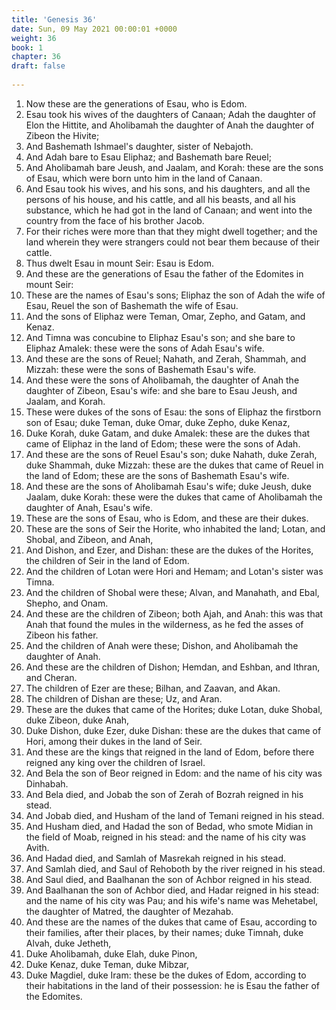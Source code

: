 ```yaml
---
title: 'Genesis 36'
date: Sun, 09 May 2021 00:00:01 +0000
weight: 36
book: 1
chapter: 36
draft: false
  
---
```


1. Now these are the generations of Esau, who is Edom.
2. Esau took his wives of the daughters of Canaan; Adah the daughter of Elon the Hittite, and Aholibamah the daughter of Anah the daughter of Zibeon the Hivite;
3. And Bashemath Ishmael's daughter, sister of Nebajoth.
4. And Adah bare to Esau Eliphaz; and Bashemath bare Reuel;
5. And Aholibamah bare Jeush, and Jaalam, and Korah: these are the sons of Esau, which were born unto him in the land of Canaan.
6. And Esau took his wives, and his sons, and his daughters, and all the persons of his house, and his cattle, and all his beasts, and all his substance, which he had got in the land of Canaan; and went into the country from the face of his brother Jacob.
7. For their riches were more than that they might dwell together; and the land wherein they were strangers could not bear them because of their cattle.
8. Thus dwelt Esau in mount Seir: Esau is Edom.
9. And these are the generations of Esau the father of the Edomites in mount Seir:
10. These are the names of Esau's sons; Eliphaz the son of Adah the wife of Esau, Reuel the son of Bashemath the wife of Esau.
11. And the sons of Eliphaz were Teman, Omar, Zepho, and Gatam, and Kenaz.
12. And Timna was concubine to Eliphaz Esau's son; and she bare to Eliphaz Amalek: these were the sons of Adah Esau's wife.
13. And these are the sons of Reuel; Nahath, and Zerah, Shammah, and Mizzah: these were the sons of Bashemath Esau's wife.
14. And these were the sons of Aholibamah, the daughter of Anah the daughter of Zibeon, Esau's wife: and she bare to Esau Jeush, and Jaalam, and Korah.
15. These were dukes of the sons of Esau: the sons of Eliphaz the firstborn son of Esau; duke Teman, duke Omar, duke Zepho, duke Kenaz,
16. Duke Korah, duke Gatam, and duke Amalek: these are the dukes that came of Eliphaz in the land of Edom; these were the sons of Adah.
17. And these are the sons of Reuel Esau's son; duke Nahath, duke Zerah, duke Shammah, duke Mizzah: these are the dukes that came of Reuel in the land of Edom; these are the sons of Bashemath Esau's wife.
18. And these are the sons of Aholibamah Esau's wife; duke Jeush, duke Jaalam, duke Korah: these were the dukes that came of Aholibamah the daughter of Anah, Esau's wife.
19. These are the sons of Esau, who is Edom, and these are their dukes.
20. These are the sons of Seir the Horite, who inhabited the land; Lotan, and Shobal, and Zibeon, and Anah,
21. And Dishon, and Ezer, and Dishan: these are the dukes of the Horites, the children of Seir in the land of Edom.
22. And the children of Lotan were Hori and Hemam; and Lotan's sister was Timna.
23. And the children of Shobal were these; Alvan, and Manahath, and Ebal, Shepho, and Onam.
24. And these are the children of Zibeon; both Ajah, and Anah: this was that Anah that found the mules in the wilderness, as he fed the asses of Zibeon his father.
25. And the children of Anah were these; Dishon, and Aholibamah the daughter of Anah.
26. And these are the children of Dishon; Hemdan, and Eshban, and Ithran, and Cheran.
27. The children of Ezer are these; Bilhan, and Zaavan, and Akan.
28. The children of Dishan are these; Uz, and Aran.
29. These are the dukes that came of the Horites; duke Lotan, duke Shobal, duke Zibeon, duke Anah,
30. Duke Dishon, duke Ezer, duke Dishan: these are the dukes that came of Hori, among their dukes in the land of Seir.
31. And these are the kings that reigned in the land of Edom, before there reigned any king over the children of Israel.
32. And Bela the son of Beor reigned in Edom: and the name of his city was Dinhabah.
33. And Bela died, and Jobab the son of Zerah of Bozrah reigned in his stead.
34. And Jobab died, and Husham of the land of Temani reigned in his stead.
35. And Husham died, and Hadad the son of Bedad, who smote Midian in the field of Moab, reigned in his stead: and the name of his city was Avith.
36. And Hadad died, and Samlah of Masrekah reigned in his stead.
37. And Samlah died, and Saul of Rehoboth by the river reigned in his stead.
38. And Saul died, and Baalhanan the son of Achbor reigned in his stead.
39. And Baalhanan the son of Achbor died, and Hadar reigned in his stead: and the name of his city was Pau; and his wife's name was Mehetabel, the daughter of Matred, the daughter of Mezahab.
40. And these are the names of the dukes that came of Esau, according to their families, after their places, by their names; duke Timnah, duke Alvah, duke Jetheth,
41. Duke Aholibamah, duke Elah, duke Pinon,
42. Duke Kenaz, duke Teman, duke Mibzar,
43. Duke Magdiel, duke Iram: these be the dukes of Edom, according to their habitations in the land of their possession: he is Esau the father of the Edomites.
